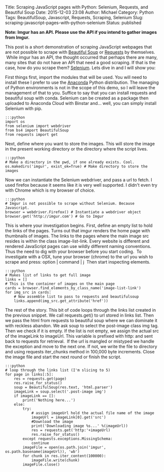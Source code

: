 Title: Scraping JavaScript pages with Python: Selenium, Requests, and Beautiful Soup
Date: 2015-12-03 23:08
Author: Michael
Category: Python 
Tags: BeautifulSoup, Javascript, Requests, Scraping, Selenium
Slug: scraping-javascript-pages-with-python-selenium
Status: published

**Note: Imgur has an API. Please use the API if you intend to gather
images from Imgur.**

This post is a short demonstration of scraping JavaScript webpages that
are not possible to scrape with [Beautiful
Soup](http://www.crummy.com/software/BeautifulSoup/) or
[Requests](http://docs.python-requests.org/en/latest/) by themselves.
 While imgur has an API, the thought occurred that perhaps there are
many, many sites that do not have an API that need a good scraping. If
that is the case, how do you scrape them?
[Selenium](http://selenium-python.readthedocs.org/installation.html).
Lets dive in and I will show you:

First things first, import the modules that will be used. You will need
to install these I prefer to use the
[Anaconda](https://www.continuum.io/downloads) Python distribution. The
managing of Python environments is not in the scope of this demo, so I
will leave the management of that to you. Suffice to say that you can
install requests and beautiful soup with conda. Selenium can be created
as a package then uploaded to Anaconda Cloud with Binstar and... well,
you can simply install Selenium with pip.

    :::python
    import os
    from selenium import webdriver
    from bs4 import BeautifulSoup
    from requests import get
    

Next, define where you want to store the images. This will store the
image in the present working directory or the directory where the script
lives.

    :::python
    # Make a directory in the pwd, if one already exists. Cool.
    os.makedirs('imgur', exist_ok=True) # Make directory to store the images
    

Now we can instantiate the Selenium webdriver, and pass a url to fetch.
I used firefox because it seems like it is very well supported. I didn't
even try with Chrome which is my browser of choice.

    :::python
    # Imgur is not possible to scrape without Selenium. Because Javascript.
    browser = webdriver.Firefox() # Instantiate a webdriver object
    browser.get('http://imgur.com') # Go to Imgur
    

This is where your investigation begins. First, define an empty list to
hold the links of the pages. Turns out that imgur renders the home page
with thumbnails of images. The links to the pages where the main image
src resides is within the class image-list-link. Every website is
different and rendered JavaScript pages can use wildly different naming
conventions. Thus the need to dig with your browser before you start
coding.  To investigate with a OSX, tune your browser (chrome) to the
url you wish to scrape and press: option | command | j  Then start
inspecting elements.

    :::python
    # Makes list of links to get full image
    links = []
    # This is the container of images on the main page
    cards = browser.find_elements_by_class_name('image-list-link')
    for img_src in cards:
        # Now assemble list to pass to requests and beautifulsoup
        links.append(img_src.get_attribute('href'))
    

The rest of the story. This bit of code loops through the links list
created in the previous snippet. We call requests.get() to url stored in
links list. Then we pass the html from requests to beautiful soup where
we can dominate it with reckless abandon. We ask soup to select the
post-image class img tag. Then we check if it is empty. If the list is
not empty, we assign the actual src of the imageLink to imageUrl. This
variable is prefixed with http: and sent back to requests for retrieval.
 If the url is mangled or mistyped we handle the exception and move to
the next one. If not, we write the file to directory and using requests
iter_chunks method in 100,000 byte increments. Close the image file and
start the next round or finish the script.

    :::python
    # loop through the links list (I'm slicing to 5)
    for page in links[:5]:
        res = requests.get(page)
        res.raise_for_status()
        soup = BeautifulSoup(res.text, 'html.parser')
        imageLink = soup.select('.post-image img')
        if imageLink == []:
            print('Nothing here...')
        else:
            try:
                # assign imageUrl hold the actual file name of the image
                imageUrl = imageLink[0].get('src')
                #Download the image
                print('Downloading image %s...' %(imageUrl))
                res = requests.get('http:'+imageUrl)
                res.raise_for_status()
            except requests.exceptions.MissingSchema:
                continue
            imageFile = open(os.path.join('imgur', os.path.basename(imageUrl)), 'wb')
            for chunk in res.iter_content(100000):
                imageFile.write(chunk)
            imageFile.close()
   

 
